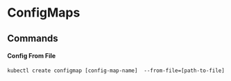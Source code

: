 # ConfigMaps

## Commands
#### Config From File
```
kubectl create configmap [config-map-name]  --from-file=[path-to-file]
```
